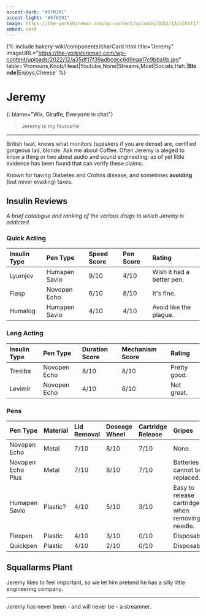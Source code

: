```yaml
---
accent-dark: "#5f0191"
accent-light: "#5f0191"
image: https://the-yorkshireman.com/wp-content/uploads/2022/12/a35df17f39adbcdcc6d9eaa17c9bba9b.jpg
embed: card
---
```


{% include bakery-wiki/components/charCard.html title="Jeremy" imageURL="https://the-yorkshireman.com/wp-content/uploads/2022/12/a35df17f39adbcdcc6d9eaa17c9bba9b.jpg" table='Pronouns,Knob/Head|Youtube,None|Streams,Most|Socials,Hah.|<strong>Blonde</strong>|Enjoys,Cheese' %}

# Jeremy

{: blame="Wix, Giraffe, Everyone in chat"}
> Jeremy is my favourite.

---
British twat, knows what monitors (speakers if you are dense) are, certified gorgeous lad, blonde. Ask me about Coffee. Often Jeremy is aleged to know a thing or two about audio and sound engineeting; as of yet little evidence has been found that can verify these claims.

Known for having Diabetes and Crohns disease, and sometimes **avoiding** (but never evading) taxes.

## Insulin Reviews

*A brief catalogue and ranking of the various drugs to which Jeremy is addicted.*

### Quick Acting

| Insulin Type | Pen Type | Speed Score | Pen Score | Rating |
|:-------------|:---------|:------------|:----------|:-------|
| Lyumjev      | Humapen Savio | 9/10 | 4/10 | Wish it had a better pen. |
| Fiasp        | Novopen Echo | 6/10 | 8/10 | It's fine. |
| Humalog      | Humapen Savio | 4/10 | 4/10 | Avoid like the plague. |

### Long Acting

| Insulin Type | Pen Type | Duration Score | Mechanism Score | Rating |
|:-------------|:---------|:------------|:----------------|:-------|
| Tresiba | Novopen Echo | 8/10 | 8/10 | Pretty good. |
| Levimir | Novopen Echo | 4/10 | 8/10 | Not great. |

### Pens

| Pen Type | Material | Lid Removal | Doseage Wheel | Cartridge Release | Gripes | Rating |
|:---------|:---------|:------------|:--------------|:------------------|:-------|:-------|
| Novopen Echo | Metal | 7/10 | 8/10 | 7/10 | None. | 8/10 |
| Novopen Echo Plus | Metal | 7/10 | 8/10 | 7/10 | Batteries cannot be replaced. | 7/10 |
| Humapen Savio | Plastic? | 4/10 | 5/10 | 3/10 | Easy to release cartridge when removing needle. | 4/10 |
| Flexpen | Plastic | 4/10 | 3/10 | 0/10 | Disposable. | 2/10 |
| Quickpen | Plastic | 4/10 | 2/10 | 0/10 | Disposable. | 2/10 |

## Squallarms Plant

Jeremy likes to feel important, so we let him pretend he has a silly little engineering company.

---
Jeremy has never been - and will never be - a streamner.
